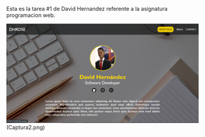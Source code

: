 Esta es la tarea #1 de David Hernandez referente a la asignatura programacion web.

![Capturas de pantalla del resultado](Captura1.png)
(Captura2.png)